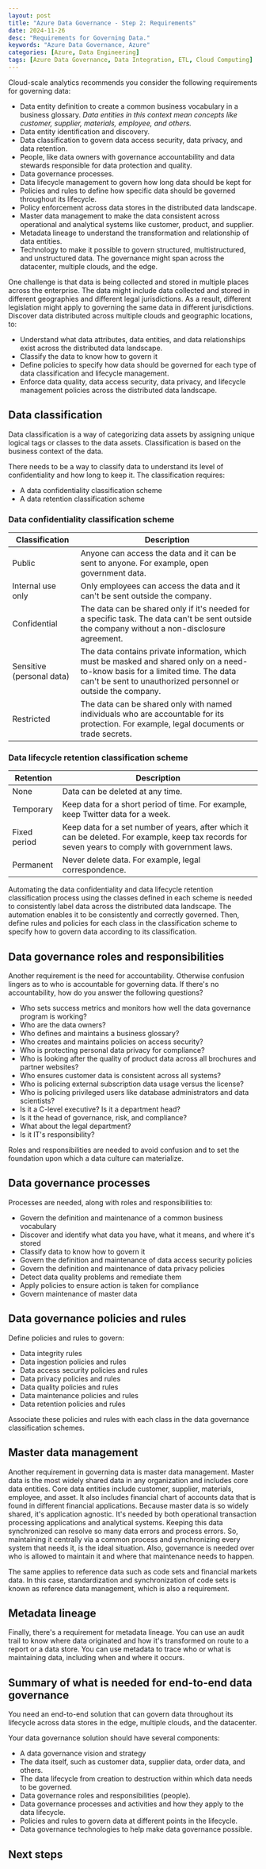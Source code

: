 ```yaml
---
layout: post
title: "Azure Data Governance - Step 2: Requirements"
date: 2024-11-26
desc: "Requirements for Governing Data."
keywords: "Azure Data Governance, Azure"
categories: [Azure, Data Engineering]
tags: [Azure Data Governance, Data Integration, ETL, Cloud Computing]
---
```


Cloud-scale analytics recommends you consider the following requirements for governing data:

- Data entity definition to create a common business vocabulary in a business glossary. *Data entities in this context mean concepts like customer, supplier, materials, employee, and others.*
- Data entity identification and discovery.
- Data classification to govern data access security, data privacy, and data retention.
- People, like data owners with governance accountability and data stewards responsible for data protection and quality.
- Data governance processes.
- Data lifecycle management to govern how long data should be kept for
- Policies and rules to define how specific data should be governed throughout its lifecycle.
- Policy enforcement across data stores in the distributed data landscape.
- Master data management to make the data consistent across operational and analytical systems like customer, product, and supplier.
- Metadata lineage to understand the transformation and relationship of data entities.
- Technology to make it possible to govern structured, multistructured, and unstructured data. The governance might span across the datacenter, multiple clouds, and the edge.

One challenge is that data is being collected and stored in multiple places across the enterprise. The data might include data collected and stored in different geographies and different legal jurisdictions. As a result, different legislation might apply to governing the same data in different jurisdictions. Discover data distributed across multiple clouds and geographic locations, to:

- Understand what data attributes, data entities, and data relationships exist across the distributed data landscape.
- Classify the data to know how to govern it
- Define policies to specify how data should be governed for each type of data classification and lifecycle management.
- Enforce data quality, data access security, data privacy, and lifecycle management policies across the distributed data landscape.

## Data classification

Data classification is a way of categorizing data assets by assigning unique logical tags or classes to the data assets. Classification is based on the business context of the data.

There needs to be a way to classify data to understand its level of confidentiality and how long to keep it. The classification requires:

- A data confidentiality classification scheme
- A data retention classification scheme

### Data confidentiality classification scheme

| Classification | Description |
|---|---|
| Public | Anyone can access the data and it can be sent to anyone. For example, open government data. |
| Internal use only | Only employees can access the data and it can't be sent outside the company. |
| Confidential | The data can be shared only if it's needed for a specific task. The data can't be sent outside the company without a non-disclosure agreement. |
| Sensitive (personal data) | The data contains private information, which must be masked and shared only on a need-to-know basis for a limited time. The data can't be sent to unauthorized personnel or outside the company. |
| Restricted | The data can be shared only with named individuals who are accountable for its protection. For example, legal documents or trade secrets. |

### Data lifecycle retention classification scheme

| Retention | Description |
|---|---|
| None | Data can be deleted at any time. |
| Temporary  | Keep data for a short period of time. For example, keep Twitter data for a week. |
| Fixed period | Keep data for a set number of years, after which it can be deleted. For example, keep tax records for seven years to comply with government laws. |
| Permanent | Never delete data. For example, legal correspondence. |

Automating the data confidentiality and data lifecycle retention classification process using the classes defined in each scheme is needed to consistently label data across the distributed data landscape. The automation enables it to be consistently and correctly governed. Then, define rules and policies for each class in the classification scheme to specify how to govern data according to its classification.

## Data governance roles and responsibilities

Another requirement is the need for accountability. Otherwise confusion lingers as to who is accountable for governing data. If there's no accountability, how do you answer the following questions?

- Who sets success metrics and monitors how well the data governance program is working?
- Who are the data owners?
- Who defines and maintains a business glossary?
- Who creates and maintains policies on access security?
- Who is protecting personal data privacy for compliance?
- Who is looking after the quality of product data across all brochures and partner websites?
- Who ensures customer data is consistent across all systems?
- Who is policing external subscription data usage versus the license?
- Who is policing privileged users like database administrators and data scientists?
- Is it a C-level executive? Is it a department head? 
- Is it the head of governance, risk, and compliance? 
- What about the legal department? 
- Is it IT's responsibility?

Roles and responsibilities are needed to avoid confusion and to set the foundation upon which a data culture can materialize.

## Data governance processes

Processes are needed, along with roles and responsibilities to:

- Govern the definition and maintenance of a common business vocabulary
- Discover and identify what data you have, what it means, and where it's stored
- Classify data to know how to govern it
- Govern the definition and maintenance of data access security policies
- Govern the definition and maintenance of data privacy policies
- Detect data quality problems and remediate them
- Apply policies to ensure action is taken for compliance
- Govern maintenance of master data

## Data governance policies and rules

Define policies and rules to govern:

- Data integrity rules
- Data ingestion policies and rules
- Data access security policies and rules
- Data privacy policies and rules
- Data quality policies and rules
- Data maintenance policies and rules
- Data retention policies and rules

Associate these policies and rules with each class in the data governance classification schemes.

## Master data management

Another requirement in governing data is master data management. Master data is the most widely shared data in any organization and includes core data entities. Core data entities include customer, supplier, materials, employee, and asset. It also includes financial chart of accounts data that is found in different financial applications. Because master data is so widely shared, it's application agnostic. It's needed by both operational transaction processing applications and analytical systems. Keeping this data synchronized can resolve so many data errors and process errors. So, maintaining it centrally via a common process and synchronizing every system that needs it, is the ideal situation. Also, governance is needed over who is allowed to maintain it and where that maintenance needs to happen.

The same applies to reference data such as code sets and financial markets data. In this case, standardization and synchronization of code sets is known as reference data management, which is also a requirement.

## Metadata lineage

Finally, there's a requirement for metadata lineage. You can use an audit trail to know where data originated and how it's transformed on route to a report or a data store. You can use metadata to trace who or what is maintaining data, including when and where it occurs.

## Summary of what is needed for end-to-end data governance

You need an end-to-end solution that can govern data throughout its lifecycle across data stores in the edge, multiple clouds, and the datacenter.

Your data governance solution should have several components:

- A data governance vision and strategy
- The data itself, such as customer data, supplier data, order data, and others.
- The data lifecycle from creation to destruction within which data needs to be governed.
- Data governance roles and responsibilities (people).
- Data governance processes and activities and how they apply to the data lifecycle.
- Policies and rules to govern data at different points in the lifecycle.
- Data governance technologies to help make data governance possible.

## Next steps
